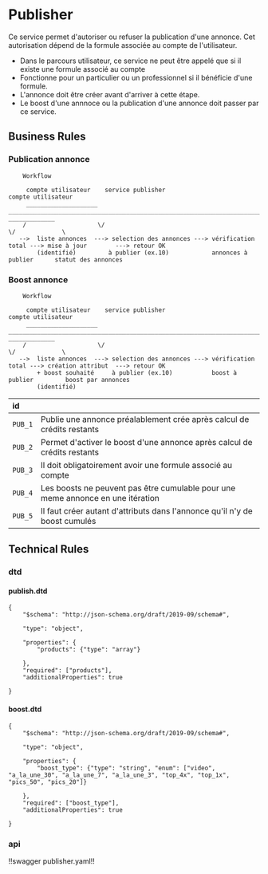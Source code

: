 # Publisher

Ce service permet d'autoriser ou refuser la publication d'une annonce. Cet autorisation dépend de la formule associée au compte de l'utilisateur.

* Dans le parcours utilisateur, ce service ne peut être appelé que si il existe une formule associé au compte
* Fonctionne pour un particulier ou un professionnel si il bénéficie d'une formule.
* L'annonce doit être créer avant d'arriver à cette étape.
* Le boost d'une annnoce ou la publication d'une annonce doit passer par ce service.

## Business Rules

### Publication annonce
        Workflow
                
         compte utilisateur    service publisher                                                    compte utilisateur
         ____________________  __________________________________________________________________________  _____________
        /                    \/                                                                          \/             \
       -->  liste annonces  ---> selection des annonces ---> vérification total ---> mise à jour        ---> retour OK
            (identifié)	        à publier (ex.10)            annonces à publier      statut des annonces


### Boost annonce
        Workflow
                
         compte utilisateur    service publisher                                                    compte utilisateur
         ____________________  __________________________________________________________________________  _____________
        /                    \/                                                                          \/             \
       -->  liste annonces  ---> selection des annonces ---> vérification total ---> création attribut  ---> retour OK
            + boost souhaité	 à publier (ex.10)           boost à publier         boost par annonces
            (identifié)


| id      |                                                                                |
|:--------|:-------------------------------------------------------------------------------|
|`PUB_1`  | Publie une annonce préalablement crée après calcul de crédits restants         |
|`PUB_2`  | Permet d'activer le boost d'une annonce après calcul de crédits restants       |
|`PUB_3`  | Il doit obligatoirement avoir une formule associé au compte                    |
|`PUB_4`  | Les boosts ne peuvent pas être cumulable pour une meme annonce en une itération|
|`PUB_5`  | Il faut créer autant d'attributs dans l'annonce qu'il n'y de boost cumulés     |



## Technical Rules

### dtd

#### publish.dtd

    {
        "$schema": "http://json-schema.org/draft/2019-09/schema#",

        "type": "object",

        "properties": {
            "products": {"type": "array"}
            
        },
        "required": ["products"],
        "additionalProperties": true

    }

#### boost.dtd

    {
        "$schema": "http://json-schema.org/draft/2019-09/schema#",

        "type": "object",

        "properties": {
            "boost_type": {"type": "string", "enum": ["video", "a_la_une_30", "a_la_une_7", "a_la_une_3", "top_4x", "top_1x", "pics_50", "pics_20"]}
            
        },
        "required": ["boost_type"],
        "additionalProperties": true

    }

### api

!!swagger publisher.yaml!!